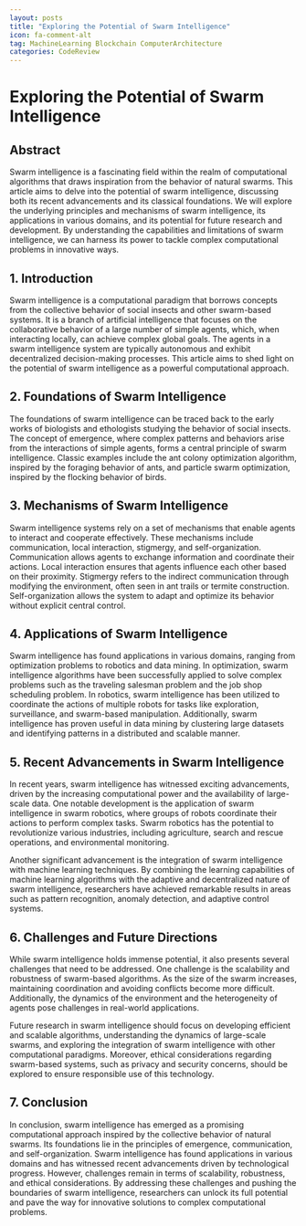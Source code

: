 ```yaml
---
layout: posts
title: "Exploring the Potential of Swarm Intelligence"
icon: fa-comment-alt
tag: MachineLearning Blockchain ComputerArchitecture
categories: CodeReview
---
```



# Exploring the Potential of Swarm Intelligence

## Abstract

Swarm intelligence is a fascinating field within the realm of computational algorithms that draws inspiration from the behavior of natural swarms. This article aims to delve into the potential of swarm intelligence, discussing both its recent advancements and its classical foundations. We will explore the underlying principles and mechanisms of swarm intelligence, its applications in various domains, and its potential for future research and development. By understanding the capabilities and limitations of swarm intelligence, we can harness its power to tackle complex computational problems in innovative ways.

## 1. Introduction

Swarm intelligence is a computational paradigm that borrows concepts from the collective behavior of social insects and other swarm-based systems. It is a branch of artificial intelligence that focuses on the collaborative behavior of a large number of simple agents, which, when interacting locally, can achieve complex global goals. The agents in a swarm intelligence system are typically autonomous and exhibit decentralized decision-making processes. This article aims to shed light on the potential of swarm intelligence as a powerful computational approach.

## 2. Foundations of Swarm Intelligence

The foundations of swarm intelligence can be traced back to the early works of biologists and ethologists studying the behavior of social insects. The concept of emergence, where complex patterns and behaviors arise from the interactions of simple agents, forms a central principle of swarm intelligence. Classic examples include the ant colony optimization algorithm, inspired by the foraging behavior of ants, and particle swarm optimization, inspired by the flocking behavior of birds.

## 3. Mechanisms of Swarm Intelligence

Swarm intelligence systems rely on a set of mechanisms that enable agents to interact and cooperate effectively. These mechanisms include communication, local interaction, stigmergy, and self-organization. Communication allows agents to exchange information and coordinate their actions. Local interaction ensures that agents influence each other based on their proximity. Stigmergy refers to the indirect communication through modifying the environment, often seen in ant trails or termite construction. Self-organization allows the system to adapt and optimize its behavior without explicit central control.

## 4. Applications of Swarm Intelligence

Swarm intelligence has found applications in various domains, ranging from optimization problems to robotics and data mining. In optimization, swarm intelligence algorithms have been successfully applied to solve complex problems such as the traveling salesman problem and the job shop scheduling problem. In robotics, swarm intelligence has been utilized to coordinate the actions of multiple robots for tasks like exploration, surveillance, and swarm-based manipulation. Additionally, swarm intelligence has proven useful in data mining by clustering large datasets and identifying patterns in a distributed and scalable manner.

## 5. Recent Advancements in Swarm Intelligence

In recent years, swarm intelligence has witnessed exciting advancements, driven by the increasing computational power and the availability of large-scale data. One notable development is the application of swarm intelligence in swarm robotics, where groups of robots coordinate their actions to perform complex tasks. Swarm robotics has the potential to revolutionize various industries, including agriculture, search and rescue operations, and environmental monitoring.

Another significant advancement is the integration of swarm intelligence with machine learning techniques. By combining the learning capabilities of machine learning algorithms with the adaptive and decentralized nature of swarm intelligence, researchers have achieved remarkable results in areas such as pattern recognition, anomaly detection, and adaptive control systems.

## 6. Challenges and Future Directions

While swarm intelligence holds immense potential, it also presents several challenges that need to be addressed. One challenge is the scalability and robustness of swarm-based algorithms. As the size of the swarm increases, maintaining coordination and avoiding conflicts become more difficult. Additionally, the dynamics of the environment and the heterogeneity of agents pose challenges in real-world applications.

Future research in swarm intelligence should focus on developing efficient and scalable algorithms, understanding the dynamics of large-scale swarms, and exploring the integration of swarm intelligence with other computational paradigms. Moreover, ethical considerations regarding swarm-based systems, such as privacy and security concerns, should be explored to ensure responsible use of this technology.

## 7. Conclusion

In conclusion, swarm intelligence has emerged as a promising computational approach inspired by the collective behavior of natural swarms. Its foundations lie in the principles of emergence, communication, and self-organization. Swarm intelligence has found applications in various domains and has witnessed recent advancements driven by technological progress. However, challenges remain in terms of scalability, robustness, and ethical considerations. By addressing these challenges and pushing the boundaries of swarm intelligence, researchers can unlock its full potential and pave the way for innovative solutions to complex computational problems.